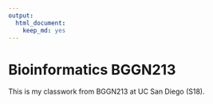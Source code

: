 ```yaml
---
output: 
  html_document: 
    keep_md: yes
---
```

# Bioinformatics BGGN213

This is my classwork from BGGN213 at UC San Diego (S18).
